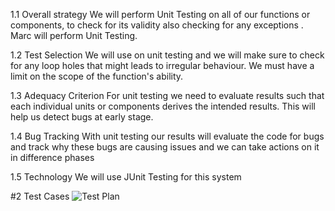 1.1 Overall strategy
We will perform Unit Testing on all of our functions or components, to check for its validity also checking for any exceptions . Marc will perform Unit Testing.

1.2 Test Selection
We will use on unit testing and we will make sure to check for any loop holes that might leads to irregular behaviour. We must have a limit on the scope of the function's ability.

1.3 Adequacy Criterion
For unit testing we need to evaluate results such that each individual units or components derives the intended results. This will help us detect bugs at early stage.

1.4 Bug Tracking
With unit testing our results will evaluate the code for bugs and track why these bugs are causing issues and we can take actions on it in difference phases

1.5 Technology
We will use JUnit Testing for this system

#2 Test Cases 
![Test Plan](https://github.com/qc-se-fall23/370Fall23Sec132Team2/assets/62192247/d7b83c7d-a1be-43c1-b8c1-33e6f9657b50)

     

